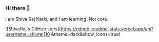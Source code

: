 ### Hi there 👋

I am Shiva Raj Karki, and I am learning .Net core.

![ShivaRaj's GitHub stats](https://github-readme-stats.vercel.app/api?username=shivraj110
&theme=dark&show_icons=true)
